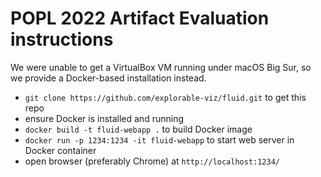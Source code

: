 # POPL 2022 Artifact Evaluation instructions

We were unable to get a VirtualBox VM running under macOS Big Sur, so we provide a Docker-based installation instead.

- `git clone https://github.com/explorable-viz/fluid.git` to get this repo
- ensure Docker is installed and running
- `docker build -t fluid-webapp .` to build Docker image
- `docker run -p 1234:1234 -it fluid-webapp` to start web server in Docker container
- open browser (preferably Chrome) at `http://localhost:1234/`
